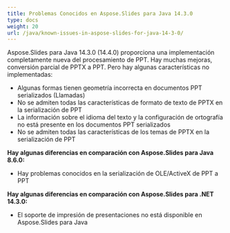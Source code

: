 ```yaml
---
title: Problemas Conocidos en Aspose.Slides para Java 14.3.0
type: docs
weight: 20
url: /java/known-issues-in-aspose-slides-for-java-14-3-0/
---
```


Aspose.Slides para Java 14.3.0 (14.4.0) proporciona una implementación completamente nueva del procesamiento de PPT. Hay muchas mejoras, conversión parcial de PPTX a PPT. Pero hay algunas características no implementadas:

- Algunas formas tienen geometría incorrecta en documentos PPT serializados (Llamadas)
- No se admiten todas las características de formato de texto de PPTX en la serialización de PPT
- La información sobre el idioma del texto y la configuración de ortografía no está presente en los documentos PPT serializados
- No se admiten todas las características de los temas de PPTX en la serialización de PPT

**Hay algunas diferencias en comparación con Aspose.Slides para Java 8.6.0:**

- Hay problemas conocidos en la serialización de OLE/ActiveX de PPT a PPT

**Hay algunas diferencias en comparación con Aspose.Slides para .NET 14.3.0:**

- El soporte de impresión de presentaciones no está disponible en Aspose.Slides para Java